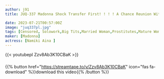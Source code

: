 ```yaml
---
author: j91
title: JUQ-337 Madonna Shock Transfer First! ! ! ! A Chance Reunion With A Sexually Harassed Teacher From School Days At Deriheru. From That Day On, I Was Made To Be A Compliant Pet. Aina Namiki

date: 2023-07-21T00:57:00Z
image: "juq337pl.jpg"
tags: [Censored, Solowork,Big Tits,Married Woman,Prostitutes,Mature Woman,Digital Mosaic,Cuckold	]
maker: [Madonna]
actress: [Namiki Aina ]
---
```



{{< youtubepl Zzv8Ab3K10CBaK >}}
###

{{% button href="https://streamtape.to/v/Zzv8Ab3K10CBaK" icon="fas fa-download" %}}download this video{{% /button %}}

